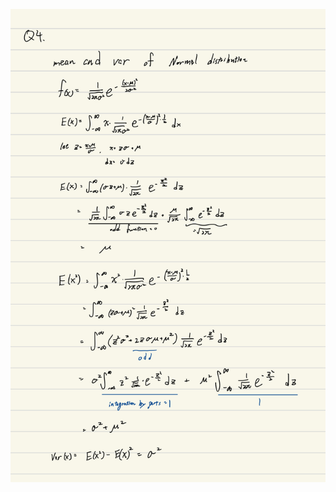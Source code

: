 ![image](https://github.com/HWTeng-Teaching/202409-Math-Stat/blob/main/HW1119/18_Tim/IMG_1156.jpeg)
